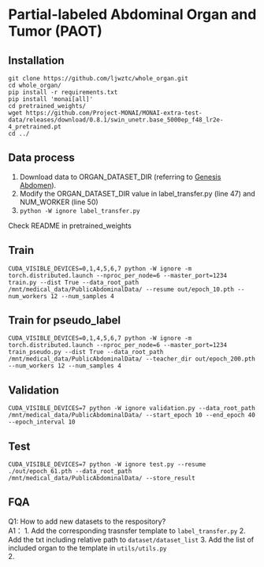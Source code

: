 # Partial-labeled Abdominal Organ and Tumor (PAOT)
## Installation

```
git clone https://github.com/ljwztc/whole_organ.git
cd whole_organ/
pip install -r requirements.txt
pip install 'monai[all]'
cd pretrained_weights/
wget https://github.com/Project-MONAI/MONAI-extra-test-data/releases/download/0.8.1/swin_unetr.base_5000ep_f48_lr2e-4_pretrained.pt
cd ../
```

## Data process
1. Download data to ORGAN_DATASET_DIR (referring to [Genesis Abdomen](https://github.com/MrGiovanni/GenesisLung#1-download-data-assembly-1)).
2. Modify the ORGAN_DATASET_DIR value in label_transfer.py (line 47) and NUM_WORKER (line 50)
3. ```python -W ignore label_transfer.py```


Check README in pretrained_weights

## Train
```
CUDA_VISIBLE_DEVICES=0,1,4,5,6,7 python -W ignore -m torch.distributed.launch --nproc_per_node=6 --master_port=1234 train.py --dist True --data_root_path /mnt/medical_data/PublicAbdominalData/ --resume out/epoch_10.pth --num_workers 12 --num_samples 4
```

## Train for pseudo_label
```
CUDA_VISIBLE_DEVICES=0,1,4,5,6,7 python -W ignore -m torch.distributed.launch --nproc_per_node=6 --master_port=1234 train_pseudo.py --dist True --data_root_path /mnt/medical_data/PublicAbdominalData/ --teacher_dir out/epoch_200.pth --num_workers 12 --num_samples 4
```

## Validation
```
CUDA_VISIBLE_DEVICES=7 python -W ignore validation.py --data_root_path /mnt/medical_data/PublicAbdominalData/ --start_epoch 10 --end_epoch 40 --epoch_interval 10
```

## Test
```
CUDA_VISIBLE_DEVICES=7 python -W ignore test.py --resume ./out/epoch_61.pth --data_root_path /mnt/medical_data/PublicAbdominalData/ --store_result
```

## FQA

Q1: How to add new datasets to the respository?  
A1： 1. Add the corresponding trasnsfer template to `label_transfer.py` 2. Add the txt including relative path to `dataset/dataset_list` 3. Add the list of included organ to the template in `utils/utils.py`  
2. 
